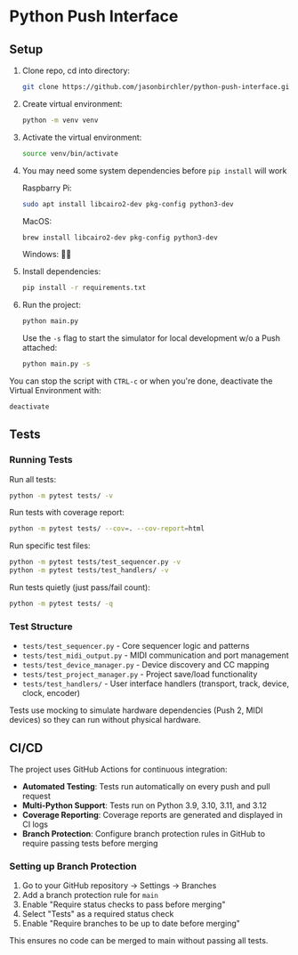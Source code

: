 # Python Push Interface

## Setup

1. Clone repo, cd into directory:

   ```bash
   git clone https://github.com/jasonbirchler/python-push-interface.git && cd push python-push-interface
   ```

1. Create virtual environment:

   ```bash
   python -m venv venv
   ```

1. Activate the virtual environment:

   ```bash
   source venv/bin/activate
   ```

1. You may need some system dependencies before ```pip install``` will work

   Raspbarry Pi:

   ```bash
   sudo apt install libcairo2-dev pkg-config python3-dev
   ```

   MacOS:

   ```bash
   brew install libcairo2-dev pkg-config python3-dev
   ```

   Windows: 🤷‍♂️

1. Install dependencies:

   ```bash
   pip install -r requirements.txt
   ```

1. Run the project:

   ```bash
   python main.py
   ```

   Use the ```-s``` flag to start the simulator for local development w/o a Push attached:

   ```bash
   python main.py -s
   ```

You can stop the script with ```CTRL-c``` or when you're done, deactivate the Virtual Environment with:

```bash
deactivate
```

## Tests

### Running Tests

Run all tests:

```bash
python -m pytest tests/ -v
```

Run tests with coverage report:

```bash
python -m pytest tests/ --cov=. --cov-report=html
```

Run specific test files:

```bash
python -m pytest tests/test_sequencer.py -v
python -m pytest tests/test_handlers/ -v
```

Run tests quietly (just pass/fail count):

```bash
python -m pytest tests/ -q
```

### Test Structure

- `tests/test_sequencer.py` - Core sequencer logic and patterns
- `tests/test_midi_output.py` - MIDI communication and port management
- `tests/test_device_manager.py` - Device discovery and CC mapping
- `tests/test_project_manager.py` - Project save/load functionality
- `tests/test_handlers/` - User interface handlers (transport, track, device, clock, encoder)

Tests use mocking to simulate hardware dependencies (Push 2, MIDI devices) so they can run without physical hardware.

## CI/CD

The project uses GitHub Actions for continuous integration:

- **Automated Testing**: Tests run automatically on every push and pull request
- **Multi-Python Support**: Tests run on Python 3.9, 3.10, 3.11, and 3.12
- **Coverage Reporting**: Coverage reports are generated and displayed in CI logs
- **Branch Protection**: Configure branch protection rules in GitHub to require passing tests before merging

### Setting up Branch Protection

1. Go to your GitHub repository → Settings → Branches
2. Add a branch protection rule for `main`
3. Enable "Require status checks to pass before merging"
4. Select "Tests" as a required status check
5. Enable "Require branches to be up to date before merging"

This ensures no code can be merged to main without passing all tests.

